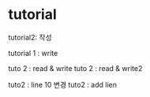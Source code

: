 # tutorial

tutorial2: 작성

tutorial 1 : write

tuto 2 : read & write
tuto 2 : read & write2

tuto2 : line 10 변경
tuto2 : add lien